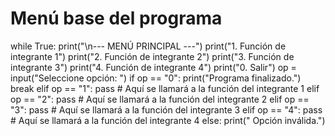 







# Menú base del programa
while True:
    print("\n--- MENÚ PRINCIPAL ---")
    print("1. Función de integrante 1")
    print("2. Función de integrante 2")
    print("3. Función de integrante 3")
    print("4. Función de integrante 4")
    print("0. Salir")
    op = input("Seleccione opción: ")
    if op == "0":
        print("Programa finalizado.")
        break
    elif op == "1":
        pass # Aquí se llamará a la función del integrante 1
    elif op == "2":
        pass # Aquí se llamará a la función del integrante 2
    elif op == "3":
        pass # Aquí se llamará a la función del integrante 3
    elif op == "4": 
        pass # Aquí se llamará a la función del integrante 4
    else:
        print(" Opción inválida.")  

